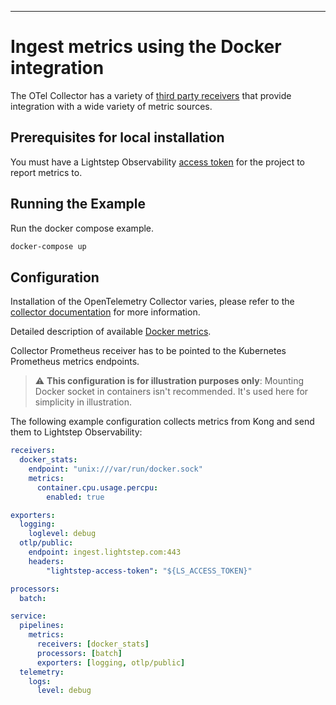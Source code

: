 ---
# Ingest metrics using the Docker integration

The OTel Collector has a variety of [third party receivers](https://github.com/open-telemetry/opentelemetry-collector-contrib/tree/master/receiver) that provide integration with a wide variety of metric sources.

## Prerequisites for local installation

You must have a Lightstep Observability [access token](/docs/create-and-manage-access-tokens) for the project to report metrics to.

## Running the Example

Run the docker compose example.

```bash
docker-compose up
```

## Configuration

Installation of the OpenTelemetry Collector varies, please refer to the [collector documentation](https://opentelemetry.io/docs/collector/) for more information.

Detailed description of available [Docker metrics](https://github.com/open-telemetry/opentelemetry-collector-contrib/blob/main/receiver/dockerstatsreceiver/metadata.yaml#L45).

Collector Prometheus receiver has to be pointed to the Kubernetes Prometheus metrics endpoints.

> :warning: **This configuration is for illustration purposes only**: Mounting Docker socket in containers isn't recommended. It's used here for simplicity in illustration.

The following example configuration collects metrics from Kong and send them to Lightstep Observability:

```yaml
receivers:
  docker_stats:
    endpoint: "unix:///var/run/docker.sock"
    metrics:
      container.cpu.usage.percpu:
        enabled: true

exporters:
  logging:
    loglevel: debug
  otlp/public:
    endpoint: ingest.lightstep.com:443
    headers:
        "lightstep-access-token": "${LS_ACCESS_TOKEN}"

processors:
  batch:

service:
  pipelines:
    metrics:
      receivers: [docker_stats]
      processors: [batch]
      exporters: [logging, otlp/public]
  telemetry:
    logs:
      level: debug
```


